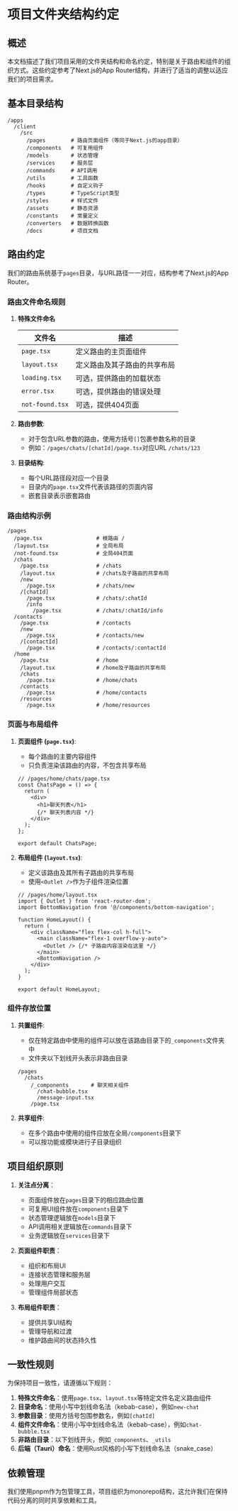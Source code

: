 # 项目文件夹结构约定

## 概述

本文档描述了我们项目采用的文件夹结构和命名约定，特别是关于路由和组件的组织方式。这些约定参考了Next.js的App Router结构，并进行了适当的调整以适应我们的项目需求。

## 基本目录结构

```
/apps
  /client
    /src
      /pages        # 路由页面组件（等同于Next.js的app目录）
      /components   # 可复用组件
      /models       # 状态管理
      /services     # 服务层
      /commands     # API调用
      /utils        # 工具函数
      /hooks        # 自定义钩子
      /types        # TypeScript类型
      /styles       # 样式文件
      /assets       # 静态资源
      /constants    # 常量定义
      /converters   # 数据转换函数
      /docs         # 项目文档
```

## 路由约定

我们的路由系统基于`pages`目录，与URL路径一一对应，结构参考了Next.js的App Router。

### 路由文件命名规则

1. **特殊文件命名**

   | 文件名 | 描述 |
   |--------|------|
   | `page.tsx` | 定义路由的主页面组件 |
   | `layout.tsx` | 定义路由及其子路由的共享布局 |
   | `loading.tsx` | 可选，提供路由的加载状态 |
   | `error.tsx` | 可选，提供路由的错误处理 |
   | `not-found.tsx` | 可选，提供404页面 |

2. **路由参数**:
   - 对于包含URL参数的路由，使用方括号`[]`包裹参数名称的目录
   - 例如：`/pages/chats/[chatId]/page.tsx`对应URL `/chats/123`

3. **目录结构**:
   - 每个URL路径段对应一个目录
   - 目录内的`page.tsx`文件代表该路径的页面内容
   - 嵌套目录表示嵌套路由

### 路由结构示例

```
/pages
  /page.tsx                 # 根路由 /
  /layout.tsx               # 全局布局
  /not-found.tsx            # 全局404页面
  /chats
    /page.tsx               # /chats
    /layout.tsx             # /chats及子路由的共享布局
    /new
      /page.tsx             # /chats/new
    /[chatId]
      /page.tsx             # /chats/:chatId
      /info
        /page.tsx           # /chats/:chatId/info
  /contacts
    /page.tsx               # /contacts
    /new
      /page.tsx             # /contacts/new
    /[contactId]
      /page.tsx             # /contacts/:contactId
  /home
    /page.tsx               # /home
    /layout.tsx             # /home及子路由的共享布局
    /chats
      /page.tsx             # /home/chats
    /contacts
      /page.tsx             # /home/contacts
    /resources
      /page.tsx             # /home/resources
```

### 页面与布局组件

1. **页面组件 (`page.tsx`)**:
   - 每个路由的主要内容组件
   - 只负责渲染该路由的内容，不包含共享布局

   ```tsx
   // /pages/home/chats/page.tsx
   const ChatsPage = () => {
     return (
       <div>
         <h1>聊天列表</h1>
         {/* 聊天列表内容 */}
       </div>
     );
   };

   export default ChatsPage;
   ```

2. **布局组件 (`layout.tsx`)**:
   - 定义该路由及其所有子路由的共享布局
   - 使用`<Outlet />`作为子组件渲染位置

   ```tsx
   // /pages/home/layout.tsx
   import { Outlet } from 'react-router-dom';
   import BottomNavigation from '@/components/bottom-navigation';

   function HomeLayout() {
     return (
       <div className="flex flex-col h-full">
         <main className="flex-1 overflow-y-auto">
           <Outlet /> {/* 子路由内容渲染在这里 */}
         </main>
         <BottomNavigation />
       </div>
     );
   }

   export default HomeLayout;
   ```

### 组件存放位置

1. **共置组件**:
   - 仅在特定路由中使用的组件可以放在该路由目录下的`_components`文件夹中
   - 文件夹以下划线开头表示非路由目录

   ```
   /pages
     /chats
       /_components       # 聊天相关组件
         /chat-bubble.tsx
         /message-input.tsx
       /page.tsx
   ```

2. **共享组件**:
   - 在多个路由中使用的组件应放在全局`/components`目录下
   - 可以按功能或模块进行子目录组织

## 项目组织原则

1. **关注点分离**：
   - 页面组件放在`pages`目录下的相应路由位置
   - 可复用UI组件放在`components`目录下
   - 状态管理逻辑放在`models`目录下
   - API调用相关逻辑放在`commands`目录下
   - 业务逻辑放在`services`目录下

2. **页面组件职责**：
   - 组织和布局UI
   - 连接状态管理和服务层
   - 处理用户交互
   - 管理组件局部状态

3. **布局组件职责**：
   - 提供共享UI结构
   - 管理导航和过渡
   - 维护路由间的状态持久性

## 一致性规则

为保持项目一致性，请遵循以下规则：

1. **特殊文件命名**：使用`page.tsx`、`layout.tsx`等特定文件名定义路由组件
2. **目录命名**：使用小写中划线命名法（kebab-case），例如`new-chat`
3. **参数目录**：使用方括号包围参数名，例如`[chatId]`
4. **组件文件命名**：使用小写中划线命名法（kebab-case），例如`chat-bubble.tsx`
5. **非路由目录**：以下划线开头，例如`_components`、`_utils`
6. **后端（Tauri）命名**：使用Rust风格的小写下划线命名法（snake_case）

## 依赖管理

我们使用pnpm作为包管理工具，项目组织为monorepo结构，这允许我们在保持代码分离的同时共享依赖和工具。 